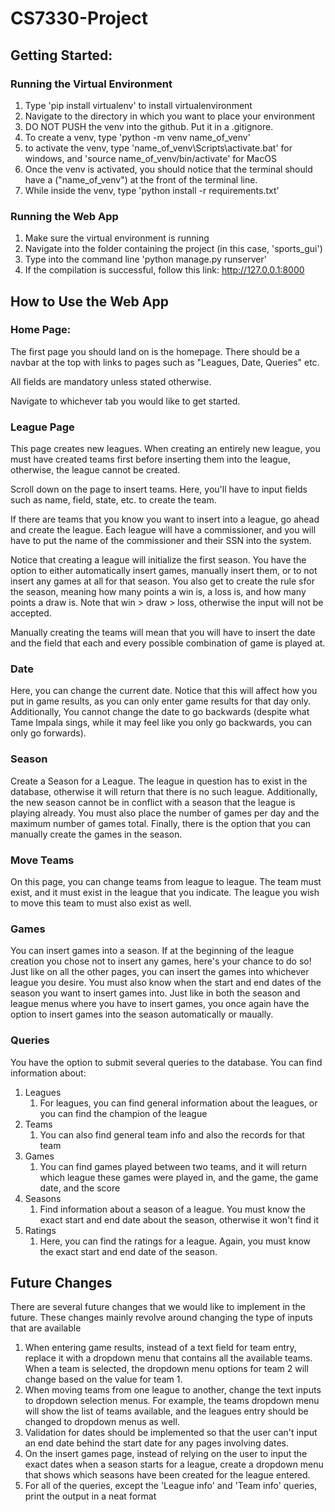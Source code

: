 # CS7330-Project

## Getting Started:
### Running the Virtual Environment
1. Type 'pip install virtualenv' to install virtualenvironment
2. Navigate to the directory in which you want to place your environment
3. DO NOT PUSH the venv into the github. Put it in a .gitignore.
4. To create a venv, type 'python -m venv name_of_venv'
5. to activate the venv, type 'name_of_venv\Scripts\activate.bat' for windows, and 'source name_of_venv/bin/activate' for MacOS
6. Once the venv is activated, you should notice that the terminal should have a ("name_of_venv") at the front of the terminal line.
7. While inside the venv, type 'python install -r requirements.txt' 

### Running the Web App
1. Make sure the virtual environment is running
2. Navigate into the folder containing the project (in this case, 'sports_gui')
3. Type into the command line 'python manage.py runserver'
4. If the compilation is successful, follow this link: http://127.0.0.1:8000

## How to Use the Web App
### Home Page:
The first page you should land on is the homepage. There should be a navbar at the top with links to pages such as "Leagues, Date, Queries" etc.

All fields are mandatory unless stated otherwise.

Navigate to whichever tab you would like to get started.

### League Page
This page creates new leagues. When creating an entirely new league, you must have created teams first before inserting them into the league, otherwise, the league cannot be created.

Scroll down on the page to insert teams. Here, you'll have to input fields such as name, field, state, etc. to create the team.

If there are teams that you know you want to insert into a league, go ahead and create the league. Each league will have a commissioner, and you will have to put the name of the commissioner and their SSN into the system. 

Notice that creating a league will initialize the first season. You have the option to either automatically insert games, manually insert them, or to not insert any games at all for that season. You also get to create the rule sfor the season, meaning how many points a win is, a loss is, and how many points a draw is. Note that win > draw > loss, otherwise the input will not be accepted.

Manually creating the teams will mean that you will have to insert the date and the field that each and every possible combination of game is played at.

### Date
Here, you can change the current date. Notice that this will affect how you put in game results, as you can only enter game results for that day only. Additionally, You cannot change the date to go backwards (despite what Tame Impala sings, while it may feel like you only go backwards, you can only go forwards).

### Season
Create a Season for a League. The league in question has to exist in the database, otherwise it will return that there is no such league. Additionally, the new season cannot be in conflict with a season that the league is playing already. You must also place the number of games per day and the maximum number of games total. Finally, there is the option that you can manually create the games in the season.

### Move Teams
On this page, you can change teams from league to league. The team must exist, and it must exist in the league that you indicate. The league you wish to move this team to must also exist as well.

### Games
You can insert games into a season. If at the beginning of the league creation you chose not to insert any games, here's your chance to do so! Just like on all the other pages, you can insert the games into whichever league you desire. You must also know when the start and end dates of the season you want to insert games into. Just like in both the season and league menus where you have to insert games, you once again have the option to insert games into the season automatically or maually.

### Queries
You have the option to submit several queries to the database. You can find information about:
1. Leagues
   1. For leagues, you can find general information about the leagues, or you can find the champion of the league
2. Teams
   1. You can also find general team info and also the records for that team
3. Games
   1. You can find games played between two teams, and it will return which league these games were played in, and the game, the game date, and the score
4. Seasons
   1. Find information about a season of a league. You must know the exact start and end date about the season, otherwise it won't find it
5. Ratings
   1. Here, you can find the ratings for a league. Again, you must know the exact start and end date of the season.


## Future Changes
There are several future changes that we would like to implement in the future. These changes mainly revolve around changing the type of inputs that are available

1. When entering game results, instead of a text field for team entry, replace it with a dropdown menu that contains all the available teams. When a team is selected, the dropdown menu options for team 2 will change based on the value for team 1.
2. When moving teams from one league to another, change the text inputs to dropdown selection menus. For example, the teams dropdown menu will show the list of teams available, and the leagues entry should be changed to dropdown menus as well. 
3. Validation for dates should be implemented so that the user can't input an end date behind the start date for any pages involving dates.
4. On the insert games page, instead of relying on the user to input the exact dates when a season starts for a league, create a dropdown menu that shows which seasons have been created for the league entered. 
5. For all of the queries, except the 'League info' and 'Team info' queries, print the output in a neat format
